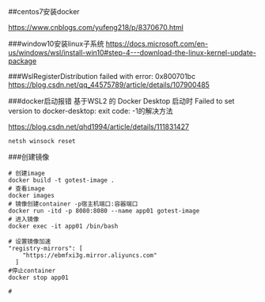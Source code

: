 ##centos7安装docker

https://www.cnblogs.com/yufeng218/p/8370670.html

###window10安装linux子系统
https://docs.microsoft.com/en-us/windows/wsl/install-win10#step-4---download-the-linux-kernel-update-package

###WslRegisterDistribution failed with error: 0x800701bc
https://blog.csdn.net/qq_44575789/article/details/107900485

###docker启动报错
基于WSL2 的 Docker Desktop 启动时 Failed to set version to docker-desktop: exit code: -1的解决方法

https://blog.csdn.net/qhd1994/article/details/111831427
```shell
netsh winsock reset
```

###创建镜像
```shell script
# 创建image
docker build -t gotest-image .
# 查看image
docker images
# 镜像创建container -p宿主机端口:容器端口 
docker run -itd -p 8080:8080 --name app01 gotest-image
# 进入镜像
docker exec -it app01 /bin/bash

# 设置镜像加速
"registry-mirrors": [
    "https://ebmfxi3g.mirror.aliyuncs.com"
  ]
#停止container 
docker stop app01

# 
```